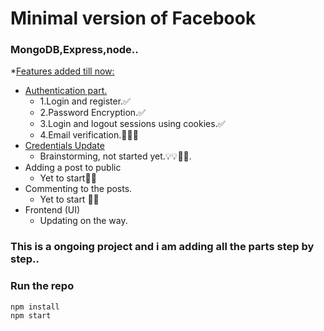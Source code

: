 # Minimal version of Facebook<br>

### MongoDB,Express,node..<br>

*<u>Features added till now:</u><br>
  * <u>Authentication part.</u><br>
    * 1.Login and register.✅<br>
    * 2.Password Encryption.✅<br>
    * 3.Login and logout sessions using cookies.✅<br>
    * 4.Email verification.👨🏻‍💻<br>
  * <u>Credentials Update</u><br>
    * Brainstorming, not started yet.💡💡🤔🤔.<br>
  * Adding a post to public<br>
    * Yet to start🤔🤔
  * Commenting to the posts.<br>
    * Yet to start 🤔🤔<br>
  * Frontend (UI) <br>
    * Updating on the way.<br>

### This is a ongoing project and i am adding all the parts step by step..



### Run the repo <br>

<code>npm install</code><br>
<code>npm start</code><br>

